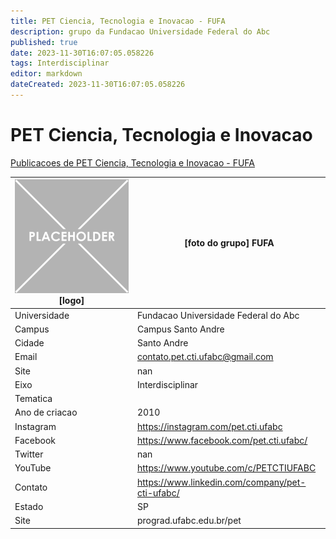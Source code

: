 ```yaml
---
title: PET Ciencia, Tecnologia e Inovacao - FUFA
description: grupo da Fundacao Universidade Federal do Abc
published: true
date: 2023-11-30T16:07:05.058226
tags: Interdisciplinar
editor: markdown
dateCreated: 2023-11-30T16:07:05.058226
---
```


# PET Ciencia, Tecnologia e Inovacao

[Publicacoes de PET Ciencia, Tecnologia e Inovacao - FUFA](/atividade/216PETCienciaTecnologiaeInovacaoFUFA/feed.md)

| ![placeholder.png](/placeholder.png) [logo] | [foto do grupo] FUFA         |
| ------------------------------------------- | ------------------------------------------------- |
| Universidade                                | Fundacao Universidade Federal do Abc      |
| Campus                                      | Campus Santo Andre            |
| Cidade                                      | Santo Andre             |
| Email                                       | contato.pet.cti.ufabc@gmail.com             |
| Site                                        | nan              |
| Eixo                                        | Interdisciplinar              |
| Tematica                                    |           |
| Ano de criacao                              | 2010        |
| Instagram                                   | https://instagram.com/pet.cti.ufabc         |
| Facebook                                    | https://www.facebook.com/pet.cti.ufabc/          |
| Twitter                                     | nan           |
| YouTube                                     | https://www.youtube.com/c/PETCTIUFABC           |
| Contato                                     | https://www.linkedin.com/company/pet-cti-ufabc/         |
| Estado                                      |  SP            |
| Site                                        | prograd.ufabc.edu.br/pet |
